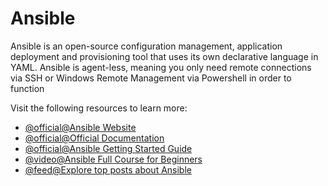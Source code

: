 # Ansible

Ansible is an open-source configuration management, application deployment and provisioning tool that uses its own declarative language in YAML. Ansible is agent-less, meaning you only need remote connections via SSH or Windows Remote Management via Powershell in order to function

Visit the following resources to learn more:

- [@official@Ansible Website](https://www.ansible.com/)
- [@official@Official Documentation](https://docs.ansible.com/)
- [@official@Ansible Getting Started Guide](https://www.ansible.com/resources/get-started)
- [@video@Ansible Full Course for Beginners](https://www.youtube.com/watch?v=9Ua2b06oAr4)
- [@feed@Explore top posts about Ansible](https://app.daily.dev/tags/ansible?ref=roadmapsh)
